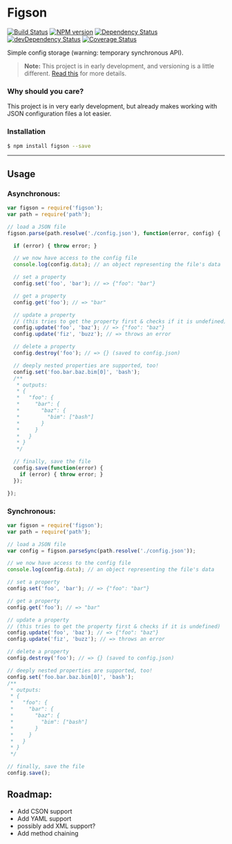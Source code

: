 Figson
======

[![Build Status](https://travis-ci.org/declandewet/figson.svg?branch=master)](https://travis-ci.org/declandewet/figson)
[![NPM version](https://badge.fury.io/js/figson.svg)](http://badge.fury.io/js/figson)
[![Dependency Status](https://david-dm.org/declandewet/figson.svg)](https://david-dm.org/declandewet/figson)
[![devDependency Status](https://david-dm.org/declandewet/figson/dev-status.svg)](https://david-dm.org/declandewet/figson#info=devDependencies)
[![Coverage Status](https://coveralls.io/repos/declandewet/figson/badge.png?branch=master)](https://coveralls.io/r/declandewet/figson)

Simple config storage (warning: temporary synchronous API).

> **Note:** This project is in early development, and versioning is a little
  different. [Read this](http://markup.im/#q4_cRZ1Q) for more details.

### Why should you care?

This project is in very early development, but already makes working with
JSON configuration files a lot easier.

### Installation

```bash
$ npm install figson --save
```

--------------------------------------------------------------------------------

Usage
-----

### Asynchronous:

```javascript
var figson = require('figson');
var path = require('path');

// load a JSON file
figson.parse(path.resolve('./config.json'), function(error, config) {

  if (error) { throw error; }

  // we now have access to the config file
  console.log(config.data); // an object representing the file's data

  // set a property
  config.set('foo', 'bar'); // => {"foo": "bar"}

  // get a property
  config.get('foo'); // => "bar"

  // update a property
  // (this tries to get the property first & checks if it is undefined)
  config.update('foo', 'baz'); // => {"foo": "baz"}
  config.update('fiz', 'buzz'); // => throws an error

  // delete a property
  config.destroy('foo'); // => {} (saved to config.json)

  // deeply nested properties are supported, too!
  config.set('foo.bar.baz.bim[0]', 'bash');
  /**
   * outputs:
   * {
   *   "foo": {
   *     "bar": {
   *       "baz": {
   *         "bim": ["bash"]
   *       }
   *     }
   *   }
   * }
   */

  // finally, save the file
  config.save(function(error) {
    if (error) { throw error; }
  });

});
```

### Synchronous:

```javascript
var figson = require('figson');
var path = require('path');

// load a JSON file
var config = figson.parseSync(path.resolve('./config.json'));

// we now have access to the config file
console.log(config.data); // an object representing the file's data

// set a property
config.set('foo', 'bar'); // => {"foo": "bar"}

// get a property
config.get('foo'); // => "bar"

// update a property
// (this tries to get the property first & checks if it is undefined)
config.update('foo', 'baz'); // => {"foo": "baz"}
config.update('fiz', 'buzz'); // => throws an error

// delete a property
config.destroy('foo'); // => {} (saved to config.json)

// deeply nested properties are supported, too!
config.set('foo.bar.baz.bim[0]', 'bash');
/**
 * outputs:
 * {
 *   "foo": {
 *     "bar": {
 *       "baz": {
 *         "bim": ["bash"]
 *       }
 *     }
 *   }
 * }
 */

// finally, save the file
config.save();
```

Roadmap:
--------

- Add CSON support
- Add YAML support
- possibly add XML support?
- Add method chaining
